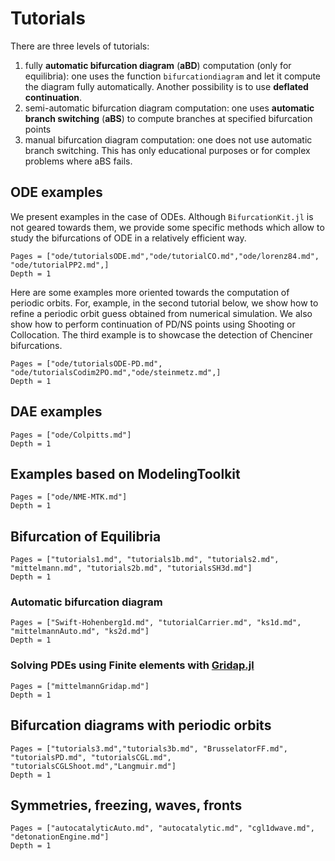 # Tutorials

There are three levels of tutorials:

1. fully **automatic bifurcation diagram** (**aBD**) computation (only for equilibria): one uses the function `bifurcationdiagram` and let it compute the diagram fully automatically. Another possibility is to use **deflated continuation**.
2. semi-automatic bifurcation diagram computation: one uses **automatic branch switching** (**aBS**) to compute branches at specified bifurcation points
3. manual bifurcation diagram computation: one does not use automatic branch switching. This has only educational purposes or for complex problems where aBS fails.

## ODE examples

We present examples in the case of ODEs. Although `BifurcationKit.jl` is not geared towards them, we provide some specific methods which allow to study the bifurcations of ODE in a relatively efficient way.

```@contents
Pages = ["ode/tutorialsODE.md","ode/tutorialCO.md","ode/lorenz84.md", "ode/tutorialPP2.md",]
Depth = 1
```

Here are some examples more oriented towards the computation of periodic orbits. For, example, in the second tutorial below, we show how to refine a periodic orbit guess obtained from numerical simulation. We also show how to perform continuation of PD/NS points using Shooting or Collocation. The third example is to showcase the detection of Chenciner bifurcations.

```@contents
Pages = ["ode/tutorialsODE-PD.md", "ode/tutorialsCodim2PO.md","ode/steinmetz.md",]
Depth = 1
```

## DAE examples

```@contents
Pages = ["ode/Colpitts.md"]
Depth = 1
```

## Examples based on ModelingToolkit

```@contents
Pages = ["ode/NME-MTK.md"]
Depth = 1
```

## Bifurcation of Equilibria
```@contents
Pages = ["tutorials1.md", "tutorials1b.md", "tutorials2.md", "mittelmann.md", "tutorials2b.md", "tutorialsSH3d.md"]
Depth = 1
```

### Automatic bifurcation diagram
```@contents
Pages = ["Swift-Hohenberg1d.md", "tutorialCarrier.md", "ks1d.md", "mittelmannAuto.md", "ks2d.md"]
Depth = 1
```

### Solving PDEs using Finite elements with [Gridap.jl](https://github.com/gridap/Gridap.jl)
```@contents
Pages = ["mittelmannGridap.md"]
Depth = 1
```

## Bifurcation diagrams with periodic orbits
```@contents
Pages = ["tutorials3.md","tutorials3b.md", "BrusselatorFF.md", "tutorialsPD.md", "tutorialsCGL.md", "tutorialsCGLShoot.md","Langmuir.md"]
Depth = 1
```

## Symmetries, freezing, waves, fronts

```@contents
Pages = ["autocatalyticAuto.md", "autocatalytic.md", "cgl1dwave.md", "detonationEngine.md"]
Depth = 1
```
